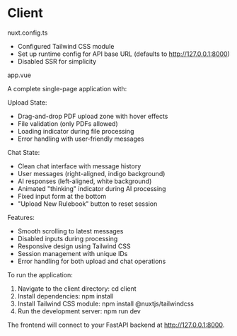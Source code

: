# Client

  nuxt.config.ts

  - Configured Tailwind CSS module
  - Set up runtime config for API base URL (defaults to http://127.0.0.1:8000)
  - Disabled SSR for simplicity

  app.vue

  A complete single-page application with:

  Upload State:

  - Drag-and-drop PDF upload zone with hover effects
  - File validation (only PDFs allowed)
  - Loading indicator during file processing
  - Error handling with user-friendly messages

  Chat State:

  - Clean chat interface with message history
  - User messages (right-aligned, indigo background)
  - AI responses (left-aligned, white background)
  - Animated "thinking" indicator during AI processing
  - Fixed input form at the bottom
  - "Upload New Rulebook" button to reset session

  Features:

  - Smooth scrolling to latest messages
  - Disabled inputs during processing
  - Responsive design using Tailwind CSS
  - Session management with unique IDs
  - Error handling for both upload and chat operations

  To run the application:
  1. Navigate to the client directory: cd client
  2. Install dependencies: npm install
  3. Install Tailwind CSS module: npm install @nuxtjs/tailwindcss
  4. Run the development server: npm run dev

  The frontend will connect to your FastAPI backend at http://127.0.0.1:8000.
